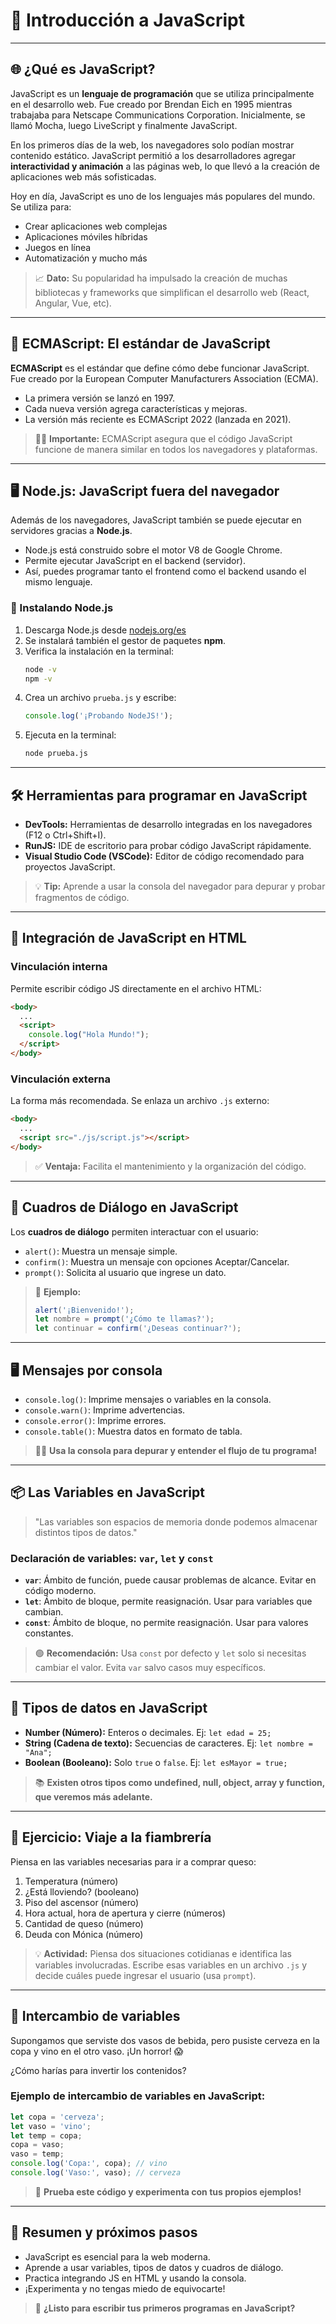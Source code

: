 # 🚀 Introducción a JavaScript

---

## 🌐 ¿Qué es JavaScript?
JavaScript es un **lenguaje de programación** que se utiliza principalmente en el desarrollo web. Fue creado por Brendan Eich en 1995 mientras trabajaba para Netscape Communications Corporation. Inicialmente, se llamó Mocha, luego LiveScript y finalmente JavaScript.

En los primeros días de la web, los navegadores solo podían mostrar contenido estático. JavaScript permitió a los desarrolladores agregar **interactividad y animación** a las páginas web, lo que llevó a la creación de aplicaciones web más sofisticadas.

Hoy en día, JavaScript es uno de los lenguajes más populares del mundo. Se utiliza para:
- Crear aplicaciones web complejas
- Aplicaciones móviles híbridas
- Juegos en línea
- Automatización y mucho más

> 📈 **Dato:** Su popularidad ha impulsado la creación de muchas bibliotecas y frameworks que simplifican el desarrollo web (React, Angular, Vue, etc).

---

## 📜 ECMAScript: El estándar de JavaScript
**ECMAScript** es el estándar que define cómo debe funcionar JavaScript. Fue creado por la European Computer Manufacturers Association (ECMA).

- La primera versión se lanzó en 1997.
- Cada nueva versión agrega características y mejoras.
- La versión más reciente es ECMAScript 2022 (lanzada en 2021).

> 🧑‍💻 **Importante:** ECMAScript asegura que el código JavaScript funcione de manera similar en todos los navegadores y plataformas.

---

## 🖥️ Node.js: JavaScript fuera del navegador
Además de los navegadores, JavaScript también se puede ejecutar en servidores gracias a **Node.js**.

- Node.js está construido sobre el motor V8 de Google Chrome.
- Permite ejecutar JavaScript en el backend (servidor).
- Así, puedes programar tanto el frontend como el backend usando el mismo lenguaje.

### 🔧 Instalando Node.js
1. Descarga Node.js desde [nodejs.org/es](https://nodejs.org/es)
2. Se instalará también el gestor de paquetes **npm**.
3. Verifica la instalación en la terminal:
   ```bash
   node -v
   npm -v
   ```
4. Crea un archivo `prueba.js` y escribe:
   ```js
   console.log('¡Probando NodeJS!');
   ```
5. Ejecuta en la terminal:
   ```bash
   node prueba.js
   ```

---

## 🛠️ Herramientas para programar en JavaScript
- **DevTools:** Herramientas de desarrollo integradas en los navegadores (F12 o Ctrl+Shift+I).
- **RunJS:** IDE de escritorio para probar código JavaScript rápidamente.
- **Visual Studio Code (VSCode):** Editor de código recomendado para proyectos JavaScript.

> 💡 **Tip:** Aprende a usar la consola del navegador para depurar y probar fragmentos de código.

---

## 🔗 Integración de JavaScript en HTML
### Vinculación interna
Permite escribir código JS directamente en el archivo HTML:
```html
<body>
  ...
  <script>
    console.log("Hola Mundo!");
  </script>
</body>
```

### Vinculación externa
La forma más recomendada. Se enlaza un archivo `.js` externo:
```html
<body>
  ...
  <script src="./js/script.js"></script>
</body>
```
> ✅ **Ventaja:** Facilita el mantenimiento y la organización del código.

---

## 💬 Cuadros de Diálogo en JavaScript
Los **cuadros de diálogo** permiten interactuar con el usuario:
- `alert()`: Muestra un mensaje simple.
- `confirm()`: Muestra un mensaje con opciones Aceptar/Cancelar.
- `prompt()`: Solicita al usuario que ingrese un dato.

> 📝 **Ejemplo:**
> ```js
> alert('¡Bienvenido!');
> let nombre = prompt('¿Cómo te llamas?');
> let continuar = confirm('¿Deseas continuar?');
> ```

---

## 🖥️ Mensajes por consola
- `console.log()`: Imprime mensajes o variables en la consola.
- `console.warn()`: Imprime advertencias.
- `console.error()`: Imprime errores.
- `console.table()`: Muestra datos en formato de tabla.

> 🧑‍🔧 **Usa la consola para depurar y entender el flujo de tu programa!**

---

## 📦 Las Variables en JavaScript
> "Las variables son espacios de memoria donde podemos almacenar distintos tipos de datos."

### Declaración de variables: `var`, `let` y `const`
- **`var`**: Ámbito de función, puede causar problemas de alcance. Evitar en código moderno.
- **`let`**: Ámbito de bloque, permite reasignación. Usar para variables que cambian.
- **`const`**: Ámbito de bloque, no permite reasignación. Usar para valores constantes.

> 🟢 **Recomendación:** Usa `const` por defecto y `let` solo si necesitas cambiar el valor. Evita `var` salvo casos muy específicos.

---

## 🧮 Tipos de datos en JavaScript
- **Number (Número):** Enteros o decimales. Ej: `let edad = 25;`
- **String (Cadena de texto):** Secuencias de caracteres. Ej: `let nombre = "Ana";`
- **Boolean (Booleano):** Solo `true` o `false`. Ej: `let esMayor = true;`

> 📚 **Existen otros tipos como undefined, null, object, array y function, que veremos más adelante.**

---

## 🏪 Ejercicio: Viaje a la fiambrería
Piensa en las variables necesarias para ir a comprar queso:
1. Temperatura (número)
2. ¿Está lloviendo? (booleano)
3. Piso del ascensor (número)
4. Hora actual, hora de apertura y cierre (números)
5. Cantidad de queso (número)
6. Deuda con Mónica (número)

> 💡 **Actividad:** Piensa dos situaciones cotidianas e identifica las variables involucradas. Escribe esas variables en un archivo `.js` y decide cuáles puede ingresar el usuario (usa `prompt`).

---

## 🔄 Intercambio de variables
Supongamos que serviste dos vasos de bebida, pero pusiste cerveza en la copa y vino en el otro vaso. ¡Un horror! 😱

¿Cómo harías para invertir los contenidos?

### Ejemplo de intercambio de variables en JavaScript:
```js
let copa = 'cerveza';
let vaso = 'vino';
let temp = copa;
copa = vaso;
vaso = temp;
console.log('Copa:', copa); // vino
console.log('Vaso:', vaso); // cerveza
```

> 🧪 **Prueba este código y experimenta con tus propios ejemplos!**

---

## 📝 Resumen y próximos pasos
- JavaScript es esencial para la web moderna.
- Aprende a usar variables, tipos de datos y cuadros de diálogo.
- Practica integrando JS en HTML y usando la consola.
- ¡Experimenta y no tengas miedo de equivocarte!

> 💬 **¿Listo para escribir tus primeros programas en JavaScript?**
